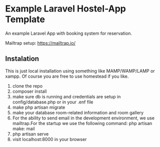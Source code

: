Example Laravel Hostel-App Template
===================================

An example Laravel App with booking system for reservation.

Mailtrap setup: https://mailtrap.io/

Instalation
------------

This is just local installation using something like MAMP/WAMP/LAMP or xampp. Of course you are free to use homestead if you like.

1. clone the repo
2. composer install
3. make sure db is running and credentials are setup in config/database.php or in your .enf file
4. make php artisan migrate
5. make your database room-related information and room gallery
6. For the ability to send email in the development environment, we use mailtrap.For the startup we use the following command: php artisan make: mail
7. php artisan serve
8. visit localhost:8000 in your browser


